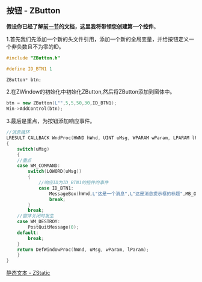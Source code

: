 ## 按钮 - ZButton

**假设你已经了解[前一节](开始.md)的文档，这里我将带领您创建第一个控件**。

1.首先我们先添加一个新的头文件引用，添加一个新的全局变量，并给按钮定义一个非负数且不为零的ID。

```c++
#include "ZButton.h"

#define ID_BTN1 1

ZButton* btn;
```

2.在ZWindow的初始化中初始化ZButton,然后将ZButton添加到窗体中。

```c++
btn = new ZButton(L"",5,5,50,30,ID_BTN1);
Win->AddControl(btn);
```

3.最后是重点，为按钮添加响应事件。

```c++
//消息循环
LRESULT CALLBACK WndProc(HWND hWnd, UINT uMsg, WPARAM wParam, LPARAM lParam)
{
    switch(uMsg)
    {
    //重点
    case WM_COMMAND:
    	switch(LOWORD(uMsg))
        {
            //响应ID为ID_BTN1的控件的事件
            case ID_BTN1:
                MessageBox(hWnd,L"这是一个消息",L"这是消息提示框的标题",MB_OK);
                break;
        }
    	break;
    //窗体关闭时发生
    case WM_DESTROY:
		PostQuitMessage(0);
	default:
		break;
	}
	return DefWindowProc(hWnd, uMsg, wParam, lParam);
    }
}
```

[静态文本 - ZStatic](静态文本.md)